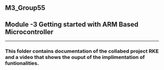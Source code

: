 ## M3_Group55
## Module -3 Getting started with ARM Based Microcontroller
----------------------------------------------------
### This folder contains documentation of the collabed project RKE and a video that shows the ouput of the implimentation of funtionalities.

